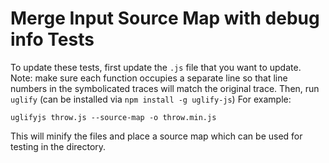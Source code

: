 # Merge Input Source Map with debug info Tests

To update these tests, first update the `.js` file that you want to update.
Note: make sure each function occupies a separate line so that line numbers
in the symbolicated traces will match the original trace.
Then, run `uglify` (can be installed via `npm install -g uglify-js`)
For example:
```
uglifyjs throw.js --source-map -o throw.min.js
```
This will minify the files and place a source map which can be used for testing
in the directory.
